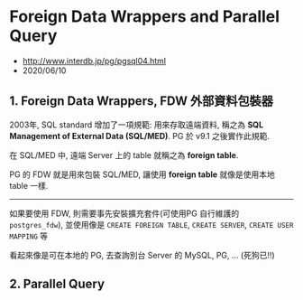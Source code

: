 # Foreign Data Wrappers and Parallel Query

- http://www.interdb.jp/pg/pgsql04.html
- 2020/06/10

## 1. Foreign Data Wrappers, FDW 外部資料包裝器

2003年, SQL standard 增加了一項規範: 用來存取遠端資料, 稱之為 **SQL Management of External Data (SQL/MED)**. PG 於 v9.1 之後實作此規範.

在 SQL/MED 中, 遠端 Server 上的 table 就稱之為 **foreign table**.

PG 的 FDW 就是用來包裝 SQL/MED, 讓使用 **foreign table** 就像是使用本地 table 一樣.

------

如果要使用 FDW, 則需要事先安裝擴充套件(可使用PG 自行維護的 `postgres_fdw`), 並使用像是 `CREATE FOREIGN TABLE`, `CREATE SERVER`, `CREATE USER MAPPING` 等

看起來像是可在本地的 PG, 去查詢別台 Server 的 MySQL, PG, ... (死狗已!!)


## 2. Parallel Query

